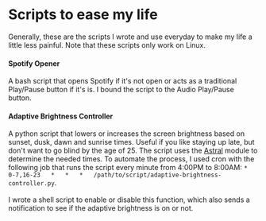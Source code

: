 # Scripts to ease my life
Generally, these are the scripts I wrote and use everyday to make my life a little less painful. Note that these scripts only work on Linux.

#### Spotify Opener
A bash script that opens Spotify if it's not open or acts as a traditional Play/Pause button if it's is.
I bound the script to the Audio Play/Pause button.

#### Adaptive Brightness Controller
A python script that lowers or increases the screen brightness based on sunset, dusk, dawn and sunrise times. Useful if you like staying up late, but don't want to go blind by the age of 25. The script uses the [Astral](https://astral.readthedocs.io/en/latest/) module to determine the needed times. To automate the process, I used cron with the following job that runs the script every minute from 4:00PM to 8:00AM: `*	 0-7,16-23	 *	 *	 *	 /path/to/script/adaptive-brightness-controller.py`.<br>
<br>I wrote a shell script to enable or disable this function, which also sends a notification to see if the adaptive brightness is on or not.
